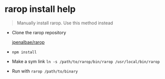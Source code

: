 # rarop install help

> Manually install rarop. Use this method instead 

- Clone the rarop repository

  [jpenalbae/rarop](https://github.com/jpenalbae/rarop)

- `npm install`
- Make a sym link `ln -s /path/to/rarop/bin/rarop /usr/local/bin/rarop`
- Run with `rarop /path/to/binary`
